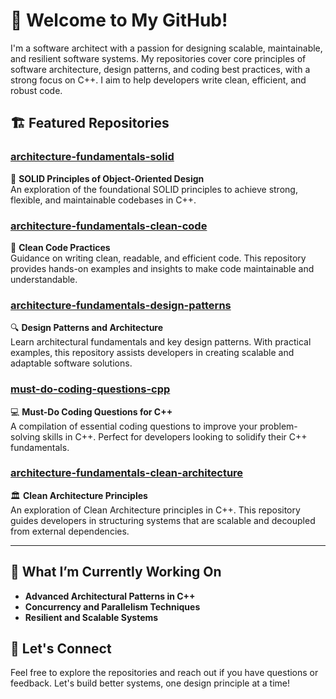 # 👋 Welcome to My GitHub!

I'm a software architect with a passion for designing scalable, maintainable, and resilient software systems. My repositories cover core principles of software architecture, design patterns, and coding best practices, with a strong focus on C++. I aim to help developers write clean, efficient, and robust code.

## 🏗️ Featured Repositories

### [architecture-fundamentals-solid](https://github.com/yourusername/architecture-fundamentals-solid)
📘 **SOLID Principles of Object-Oriented Design**  
An exploration of the foundational SOLID principles to achieve strong, flexible, and maintainable codebases in C++.

### [architecture-fundamentals-clean-code](https://github.com/yourusername/architecture-fundamentals-clean-code)
🧹 **Clean Code Practices**  
Guidance on writing clean, readable, and efficient code. This repository provides hands-on examples and insights to make code maintainable and understandable.

### [architecture-fundamentals-design-patterns](https://github.com/yourusername/architecture-fundamentals-design-patterns)
🔍 **Design Patterns and Architecture**  
Learn architectural fundamentals and key design patterns. With practical examples, this repository assists developers in creating scalable and adaptable software solutions.

### [must-do-coding-questions-cpp](https://github.com/yourusername/must-do-coding-questions-cpp)
💻 **Must-Do Coding Questions for C++**  
A compilation of essential coding questions to improve your problem-solving skills in C++. Perfect for developers looking to solidify their C++ fundamentals.

### [architecture-fundamentals-clean-architecture](https://github.com/yourusername/architecture-fundamentals-clean-architecture)
🏛️ **Clean Architecture Principles**  
An exploration of Clean Architecture principles in C++. This repository guides developers in structuring systems that are scalable and decoupled from external dependencies.

---

## 🌱 What I’m Currently Working On
- **Advanced Architectural Patterns in C++**  
- **Concurrency and Parallelism Techniques**  
- **Resilient and Scalable Systems**

## 🤝 Let's Connect
Feel free to explore the repositories and reach out if you have questions or feedback. Let's build better systems, one design principle at a time!
